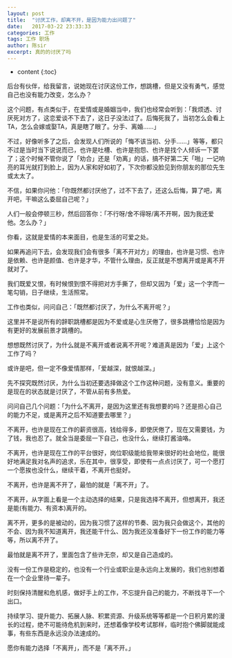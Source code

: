 ```yaml
---
layout: post
title:  "讨厌工作，却离不开，是因为能力出问题了"
date:   2017-03-22 23:33:33
categories: 工作
tags: 工作 职场
author: 陈sir
excerpt: 真的的讨厌了吗
---
```

* content
{:toc}


后台有伙伴，给我留言，说她现在讨厌这份工作，想跳槽，但是又没有勇气，感觉自己也没有能力改变，怎么办？

这个问题，有点类似于，在爱情或是婚姻当中，我们也经常会听到：「我烦透、讨厌死对方了，这恋爱谈不下去了，这日子没法过了。后悔死我了，当初怎么会看上TA，怎么会嫁或娶TA，真是瞎了眼了。分手、离婚……」

不过，好像听多了之后，会发现人们所说的「悔不该当初、分手……」等等，都只不过是当时当下说说而已，也许是吐槽、也许是抱怨、也许是找个人倾诉一下罢了；这个时候不管你说了「劝合」还是「劝离」的话，搞不好第二天「啪」一记响亮的耳光就打到脸上，因为人家和好如初了，下次你都没脸见到你朋友的那位先生或太太了。

不信，如果你问他：「你既然都讨厌他了，过不下去了，还这么后悔，算了吧，离开吧，干嘛这么委屈自己呢？」

人们一般会停顿三秒，然后回答你：「不行呀/舍不得呀/离不开啊，因为我还爱他。怎么办？」

你看，这就是爱情的本来面目，也是生活的可爱之处。

如果再追问下去，会发现我们会有很多「离不开对方」的理由，也许是习惯、也许是依赖、也许是颜值、也许是才华，不管什么理由，反正就是不想离开或是离不开就对了。

我们既爱又恨，有时候恨到恨不得把对方手撕了，但却又因为「爱」这一个字而一笔勾销，日子继续，生活照常。

工作也类似，问问自己：「既然都讨厌了，为什么不离开呢？」

这里并不是说所有的辞职跳槽都是因为不爱或是心生厌倦了，很多跳槽恰恰是因为有更好的发展前景才跳槽的。

想想既然讨厌了，为什么就是不离开或者说离不开呢？难道真是因为「爱」上这个工作了吗？

或许是吧，但一定不像爱情那样，「爱越深，就恨越深。」

先不探究既然讨厌，为什么当初还要选择做这个工作这种问题，没有意义。重要的是现在的状态就是讨厌了，不管从前有多热爱。

问问自己几个问题：「为什么不离开，是因为这里还有我想要的吗？还是担心自己的能力不足，或是离开之后不知道要去哪里？」

不离开，也许是现在工作的薪资很高，钱给得多，即使厌倦了，现在又需要钱，为了钱，我也忍了。就全当是委屈一下自己，也没什么，继续打酱油咯。

不离开，也许是现在工作的平台很好，岗位职级能给我带来很好的社会地位，能很好地满足我对名声的追求，乐在其中，很享受，即使有一点点讨厌了，可一个愿打一个愿挨也没什么，继续干着，不离开也挺好。

不离开，也许是离不开了，最怕的就是「离不开」了。

不离开，从字面上看是一个主动选择的结果，只是我选择不离开，但想离开，我还是能(有能力、有资本)离开的。

离不开，更多的是被动的，因为我习惯了这样的节奏、因为我只会做这个，其他的不会、因为我不知道离开，我还能干什么、因为我还没准备好下一份工作的能力等等，所以离不开了。

最怕就是离不开了，里面包含了些许无奈，却又是自己造成的。

没有一份工作是稳定的，也没有一个行业或职业是永远向上发展的，我们也别想着在一个企业里待一辈子。

时刻保持清醒和危机感，做好手上的工作，不忘提升自己的能力，不断找寻下一个出口。

持续学习、提升能力、拓展人脉、积累资源、升级系统等等都是一个日积月累的漫长的过程，绝不可能待危机到来时，还想着像学校考试那样，临时抱个佛脚就能成事，有些东西是永远没办法速成的。

愿你有能力选择「不离开」，而不是「离不开。」